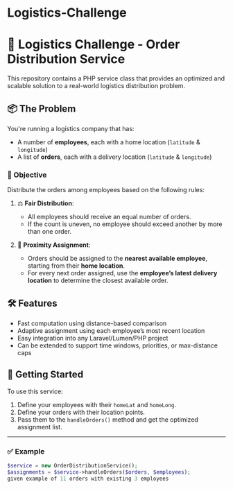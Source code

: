 # Logistics-Challenge
# 🚚 Logistics Challenge - Order Distribution Service

This repository contains a PHP service class that provides an optimized and scalable solution to a real-world logistics distribution problem.

## 📦 The Problem

You're running a logistics company that has:

- A number of **employees**, each with a home location (`latitude` & `longitude`)
- A list of **orders**, each with a delivery location (`latitude` & `longitude`)

### 🎯 Objective

Distribute the orders among employees based on the following rules:

1. ⚖️ **Fair Distribution**:  
   - All employees should receive an equal number of orders.
   - If the count is uneven, no employee should exceed another by more than one order.

2. 📍 **Proximity Assignment**:  
   - Orders should be assigned to the **nearest available employee**, starting from their **home location**.
   - For every next order assigned, use the **employee’s latest delivery location** to determine the closest available order.

## 🛠️ Features

- Fast computation using distance-based comparison
- Adaptive assignment using each employee’s most recent location
- Easy integration into any Laravel/Lumen/PHP project
- Can be extended to support time windows, priorities, or max-distance caps

## 🚀 Getting Started

To use this service:

1. Define your employees with their `homeLat` and `homeLong`.
2. Define your orders with their location points.
3. Pass them to the `handleOrders()` method and get the optimized assignment list.

---

### ✅ Example

```php
$service = new OrderDistributionService();
$assignments = $service->handleOrders($orders, $employees);
given example of 11 orders with existing 3 employees

